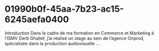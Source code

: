 # 01990b0f-45aa-7b23-ac15-6245aefa0400
Introduction Dans le cadre de ma formation en Commerce et Marketing à l’ISMV Derb Ghallef, j’ai réalisé un stage au sein de l’agence Onprod, spécialisée dans la production audiovisuelle ...
